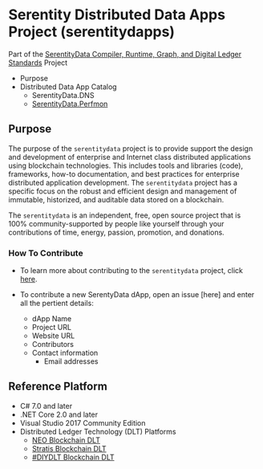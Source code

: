 # Serentity Distributed Data Apps Project (serentitydapps)

Part of the [SerentityData Compiler, Runtime, Graph, and Digital Ledger Standards](https://github.com/mwherman2000/serentitydata) Project

* Purpose
* Distributed Data App Catalog
    * SerentityData.DNS
    * [SerentityData.Perfmon](./SerentityData.Perfmon)

## Purpose

The purpose of the `serentitydata` project is to provide support the design and development of enterprise and Internet class 
distributed applications using blockchain technologies. This includes tools and libraries (code), frameworks, how-to documentation, 
and best practices for enterprise distributed application development. The `serentitydata` project has a specific focus on the robust 
and efficient design and management of immutable, historized, and auditable data stored on a blockchain.

The `serentitydata` is an independent, free, open source project that is 100% community-supported by people like yourself through 
your contributions of time, energy, passion, promotion, and donations.  

### How To Contribute

* To learn more about contributing to the `serentitydata` project, click 
[here](https://github.com/mwherman2000/serentitydata/blob/master/CONTRIBUTE.md).

* To contribute a new SerentyData dApp, open an issue [here] and enter all the pertient details:
    * dApp Name
    * Project URL
    * Website URL
    * Contributors
    * Contact information
        * Email addresses

## Reference Platform

* C# 7.0 and later
* .NET Core 2.0 and later
* Visual Studio 2017 Community Edition
* Distributed Ledger Technology (DLT) Platforms
    * [NEO Blockchain DLT](http://neo.org)
    * [Stratis Blockchain DLT](http://www.stratisplatform.com)
    * [#DIYDLT Blockchain DLT](https://www.linkedin.com/feed/update/urn:li:activity:6414282773086949376)
